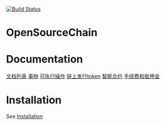 [![Build Status](https://travis-ci.org/stellar/stellar-core.svg?branch=auto)](https://travis-ci.org/stellar/stellar-core)


# OpenSourceChain

# Documentation
[文档列表](https://github.com/OSCHFoundation/wiki)
[事物](https://github.com/OSCHFoundation/wiki/blob/master/%E4%BA%8B%E5%8A%A1transaction.md)
[可执行操作](https://github.com/OSCHFoundation/wiki/blob/master/%E5%8F%AF%E6%89%A7%E8%A1%8C%E7%9A%84%E6%93%8D%E4%BD%9C.md)
[链上发行token](https://github.com/OSCHFoundation/wiki/blob/master/Tokens%20on%20OSCH.md)
[智能合约](https://github.com/OSCHFoundation/wiki/blob/master/%E6%99%BA%E8%83%BD%E5%90%88%E7%BA%A6.md)
[手续费和抵押金](https://github.com/OSCHFoundation/wiki/blob/master/%E8%B4%B9%E7%94%A8Fee.md)
# Installation
See [Installation](https://github.com/OSCHFoundation/wiki/blob/master/osch-core%E7%BC%96%E8%AF%91%E8%BF%90%E8%A1%8C.md)



